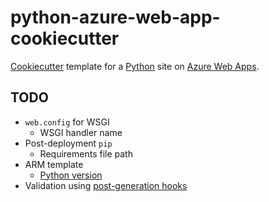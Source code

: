 # python-azure-web-app-cookiecutter
[Cookiecutter](http://cookiecutter.readthedocs.io/) template for a
[Python](https://www.python.org/) site on
[Azure Web Apps](https://azure.microsoft.com/en-us/services/app-service/web/).

## TODO
- `web.config` for WSGI
  + WSGI handler name
- Post-deployment `pip`
  + Requirements file path
- ARM template
  + [Python version](http://www.siteextensions.net/profiles/steve.dower)
- Validation using [post-generation hooks](http://cookiecutter.readthedocs.io/en/latest/advanced/hooks.html)
